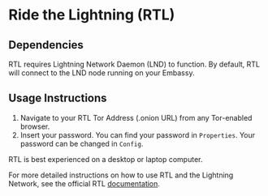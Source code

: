 # Ride the Lightning (RTL)

## Dependencies

RTL requires Lightning Network Daemon (LND) to function. By default, RTL will connect to the LND node running on your Embassy.

## Usage Instructions

1. Navigate to your RTL Tor Address (.onion URL) from any Tor-enabled browser.
1. Insert your password. You can find your password in `Properties`. Your password can be changed in `Config`.

RTL is best experienced on a desktop or laptop computer.

For more detailed instructions on how to use RTL and the Lightning Network, see the official RTL [documentation](https://github.com/Ride-The-Lightning/RTL).
